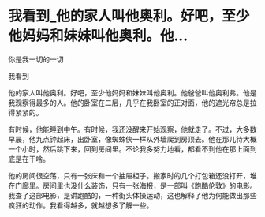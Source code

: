 # 我看到_他的家人叫他奥利。好吧，至少他妈妈和妹妹叫他奥利。他...

你是我一切的一切

我看到

他的家人叫他奥利。好吧，至少他妈妈和妹妹叫他奥利。他爸爸叫他奥利弗。他是我观察得最多的人。他的卧室在二层，几乎在我卧室的正对面，他的遮光帘总是拉得紧紧的。

有时候，他能睡到中午。有时候，我还没醒来开始观察，他就走了。不过，大多数早晨，他九点钟起床，出卧室，像蜘蛛侠一样从外墙爬到房顶去。他在那儿待大概一个小时，然后跳下来，回到房间里。不论我多努力地看，都看不到他在那上面到底是在干啥。

他的房间很空荡，只有一张床和一个抽屉柜子。搬家时的几个打包箱还没打开，堆在门廊里。房间里也没什么装饰，只有一张海报，是一部叫《跑酷伦敦》的电影。我查了这部电影，是讲跑酷的，一种街头体操运动，这也解释了他为何能做出那些疯狂的动作。我看得越多，就越想多了解一些。